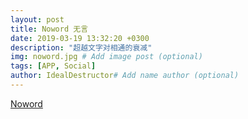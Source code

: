 ```yaml
---
layout: post
title: Noword 无言
date: 2019-03-19 13:32:20 +0300
description: "超越文字对相通的衰减"
img: noword.jpg # Add image post (optional)
tags: [APP, Social]
author: IdealDestructor# Add name author (optional)
---
```

[Noword](http://noword.cn)